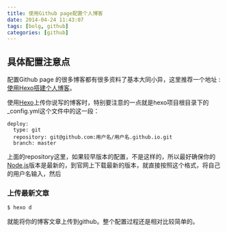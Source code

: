 ```yaml
---
title: 使用Github page配置个人博客
date: 2014-04-24 11:43:07
tags: [bolg, github]
categories: [github]
---
```


## 具体配置注意点

配置Github page 的很多博客都有很多资料了基本大同小异，这里推荐一个地址 : [使用Hexo搭建个人博客](http://opiece.me/2015/04/09/hexo-guide/)。

使用[Hexo](https://hexo.io/)上传你说写的博客时，特别要注意的一点就是hexo项目根目录下的_config.yml这个文件中的这一段：
```
deploy:
  type: git
  repository: git@github.com:用户名/用户名.github.io.git
  branch: master
```

上面的repository这里，如果较早版本的配置，不是这样的，所以最好确保你的[Node.js](https://nodejs.org/en/)版本是最新的，到官网上下载最新的版本，就直接按照这个格式，将自己的用户名输入，然后

### 上传最新文章
``` bash
$ hexo d
```

就能将你的博客文章上传到github。整个配置过程还是相对比较简单的。


